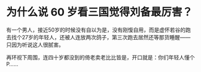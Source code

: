 # 为什么说 60 岁看三国觉得刘备最厉害？

有一个男人，接近50岁的时候没有自以为是，没有刚愎自用，而是虚怀若谷的跑去找个27岁的年轻人，还被人连放两次鸽子，第三次跑去居然还等那货睡醒——只因为听说这人很腻害。  

再环视下周围，连四十岁都没到的倚老卖老比比皆是，开口就是：你们年轻人懂个P……